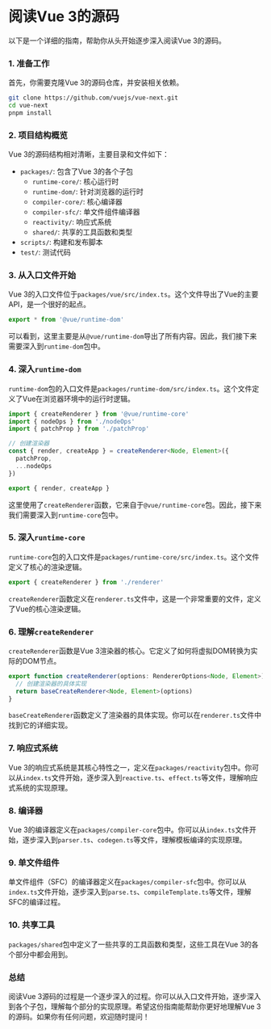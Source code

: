 # 阅读Vue 3的源码

以下是一个详细的指南，帮助你从头开始逐步深入阅读Vue 3的源码。

### 1. 准备工作
首先，你需要克隆Vue 3的源码仓库，并安装相关依赖。

```bash
git clone https://github.com/vuejs/vue-next.git
cd vue-next
pnpm install
```

### 2. 项目结构概览
Vue 3的源码结构相对清晰，主要目录和文件如下：

- `packages/`: 包含了Vue 3的各个子包
  - `runtime-core/`: 核心运行时
  - `runtime-dom/`: 针对浏览器的运行时
  - `compiler-core/`: 核心编译器
  - `compiler-sfc/`: 单文件组件编译器
  - `reactivity/`: 响应式系统
  - `shared/`: 共享的工具函数和类型
- `scripts/`: 构建和发布脚本
- `test/`: 测试代码

### 3. 从入口文件开始
Vue 3的入口文件位于`packages/vue/src/index.ts`。这个文件导出了Vue的主要API，是一个很好的起点。

```typescript
export * from '@vue/runtime-dom'
```

可以看到，这里主要是从`@vue/runtime-dom`导出了所有内容。因此，我们接下来需要深入到`runtime-dom`包中。

### 4. 深入`runtime-dom`
`runtime-dom`包的入口文件是`packages/runtime-dom/src/index.ts`。这个文件定义了Vue在浏览器环境中的运行时逻辑。

```typescript
import { createRenderer } from '@vue/runtime-core'
import { nodeOps } from './nodeOps'
import { patchProp } from './patchProp'

// 创建渲染器
const { render, createApp } = createRenderer<Node, Element>({
  patchProp,
  ...nodeOps
})

export { render, createApp }
```

这里使用了`createRenderer`函数，它来自于`@vue/runtime-core`包。因此，接下来我们需要深入到`runtime-core`包中。

### 5. 深入`runtime-core`
`runtime-core`包的入口文件是`packages/runtime-core/src/index.ts`。这个文件定义了核心的渲染逻辑。

```typescript
export { createRenderer } from './renderer'
```

`createRenderer`函数定义在`renderer.ts`文件中，这是一个非常重要的文件，定义了Vue的核心渲染逻辑。

### 6. 理解`createRenderer`
`createRenderer`函数是Vue 3渲染器的核心。它定义了如何将虚拟DOM转换为实际的DOM节点。

```typescript
export function createRenderer(options: RendererOptions<Node, Element>) {
  // 创建渲染器的具体实现
  return baseCreateRenderer<Node, Element>(options)
}
```

`baseCreateRenderer`函数定义了渲染器的具体实现。你可以在`renderer.ts`文件中找到它的详细实现。

### 7. 响应式系统
Vue 3的响应式系统是其核心特性之一，定义在`packages/reactivity`包中。你可以从`index.ts`文件开始，逐步深入到`reactive.ts`、`effect.ts`等文件，理解响应式系统的实现原理。

### 8. 编译器
Vue 3的编译器定义在`packages/compiler-core`包中。你可以从`index.ts`文件开始，逐步深入到`parser.ts`、`codegen.ts`等文件，理解模板编译的实现原理。

### 9. 单文件组件
单文件组件（SFC）的编译器定义在`packages/compiler-sfc`包中。你可以从`index.ts`文件开始，逐步深入到`parse.ts`、`compileTemplate.ts`等文件，理解SFC的编译过程。

### 10. 共享工具
`packages/shared`包中定义了一些共享的工具函数和类型，这些工具在Vue 3的各个部分中都会用到。

### 总结
阅读Vue 3源码的过程是一个逐步深入的过程。你可以从入口文件开始，逐步深入到各个子包，理解每个部分的实现原理。希望这份指南能帮助你更好地理解Vue 3的源码。如果你有任何问题，欢迎随时提问！